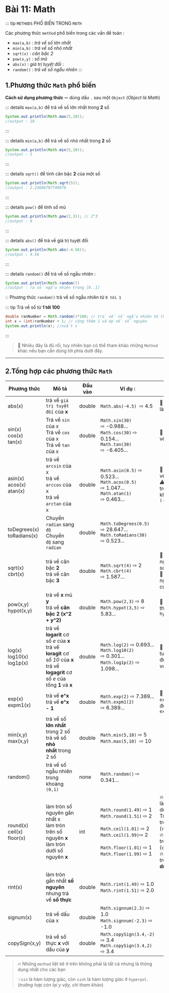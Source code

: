 # Bài 11: Math

::: tip <code>METHODS</code> PHỐ BIẾN TRONG <code>MATH</code>

Các phương thức `method` phổ biến trong các vấn đề toán :

- `max(a,b)` : *trả về số lớn nhất*
- `min(a,b)` : *trả về số nhỏ nhất*
- `sqrt(x)` : *căn bậc 2*
- `pow(x,y)` : *số mũ*
- `abs(x)` : *giá trị tuyệt đối* : 
- `random()` : *trả về số ngẫu nhiên* 
:::

## 1.Phương thức `Math` phổ biến

**Cách sử dụng phương thức**  ⇨ dùng dấu `.` sau một `Object` (*Object là Math*)

::: details <code>max(a,b)</code> để trả về số lớn nhất trong <b>2</b> số

```java
System.out.println(Math.max(5,10));
//output : 10
```
:::

::: details <code>min(a,b)</code> để trả về số nhỏ nhất trong <b>2</b> số

```java
System.out.println(Math.min(5,10));
//output : 5
```
:::

::: details <code>sqrt()</code> để tính căn bậc <b>2</b> của một số
  
```java
System.out.println(Math.sqrt(5));
//output : 2.23606797749979
```
:::

::: details <code>pow()</code> để tính số mũ

```java
System.out.println(Math.pow(2,3)); // 2^3
//output : 8
```
:::

::: details <code>abs()</code> để trả về giá trị tuyệt đối

```java
System.out.println(Math.abs(-4.56));
//output : 4.56
```
:::

::: details <code>random()</code> để trả về số ngẫu nhiên : 

```java
System.out.println(Math.random())
//output : ra số ngẫu nhiên trong [0..1]
```

💡 Phương thức `random()` trả về số ngẫu nhiên từ `0 tới 1`

::: tip Trả về số từ <b>1 tới 100</b>

```java
double ranNumber = Math.random()*100; // trả về số ngẫu nhiên từ (0 tới 99)
int x = (int)ranNumber + 1; // cộng thêm 1 và ép về số nguyên
System.out.println(x); //xuất x
```
:::

>  🧚 Nhiêu đây là đủ rồi, tuy nhiên bạn có thể tham khảo những `Method` khác nếu bạn cần dùng tới phía dưới đây.

---

## 2.Tổng hợp các phương thức `Math`

| Phương thức                       | Mô tả                                                                                                                                      | Đầu vào | Ví dụ :                                                                                                                                                        | Lưu ý                                                                                                                               |
| --------------------------------- | ------------------------------------------------------------------------------------------------------------------------------------------ | ------- | -------------------------------------------------------------------------------------------------------------------------------------------------------------- | ----------------------------------------------------------------------------------------------------------------------------------- |
| abs(x)                            | trả về `giá trị tuyệt đối` của **x**                                                                                                       | double  | `Math.abs(-4.5)`  ⇨ 4.5                                                                                                                                        | 🤔 `abs` nghĩa là *absolute*                                                                                                        |
| sin(x)<br>cos(x)<br>tan(x)<br>    | Trả về `sin` của x<br>Trả về `cos` của x<br>Trả về `tan` của x                                                                             | double  | `Math.sin(30)` ⇨ -0.988...<br>`Math.cos(30)` ⇨ 0.154...<br>`Math.tan(30)` ⇨ -6.405...<br>                                                                      | 🚀 tất cả trả về `radian`                                                                                                           |
| asin(x)<br>acos(x)<br>atan(x)<br> | trả về `arcsin` của x<br>trả về `arccos` của x<br>trả về `arctan` của x                                                                    | double  | `Math.asin(0.5)` ⇨ 0.523...<br>`Math.acos(0.5)` ⇨ 1.047...<br>`Math.atan(1)` ⇨ 0.463...                                                                        | 🚀 tất cả trả về `radian`<br>⚠️ Giá trị x trong khoảng `(-1,1)`                                                                     |
| toDegrees(x)<br>toRadians(x)      | Chuyển `radian` sang `độ`<br>Chuyển `độ` sang `radian`                                                                                     | double  | `Math.toDegrees(0.5)` ⇨ 28.647...<br>`Math.toRadians(30)` ⇨ 0.523...                                                                                           |                                                                                                                                     |
| sqrt(x)<br>cbrt(x)                | trả về căn bậc **2**<br>trả về căn bậc **3**                                                                                               | double  | `Math.sqrt(4)` ⇨ 2<br>`Math.cbrt(4)` ⇨ 1.587...                                                                                                                | 🤔 `sqrt` nghĩa là *square root*<br>🤔 `cbrt` nghĩa là *cube root*                                                                  |
| pow(x,y)<br>hypot(x,y)            | trả về **x** mũ **y**<br>trả về **căn bậc 2 (x^2 + y^2)**                                                                                  | double  | `Math.pow(2,3)` ⇨ 8 <br>`Math.hypot(3,5)` ⇨ 5.83...                                                                                                            | 🤔 `pow` có thể thay thế `hypot`                                                                                                    |
| log(x)<br>log10(x)<br>log1p(x)    | trả về **logarit** cơ số *e* của **x**<br>trả về **loragit** cơ số *10* của **x**<br>trả về **logagrit** cơ số *e* của tổng **1** và **x** | double  | `Math.log(2)` ⇨ 0.693...<br>`Math.log10(2)` ⇨ 0.301...<br>`Math.log1p(2)` ⇨ 1.098...                                                                           | 🌝 `log1p`  tương đướng với `log(x+1)`                                                                                              |
| exp(x)<br>expm1(x)                | trả về **e^x**<br>trả về **e^x  - 1**                                                                                                      | double  | `Math.exp(2)` ⇨ 7.389...<br>`Math.expm1(2)` ⇨ 6.389...                                                                                                         | 🌝 `expm1` tương đương với `exp - 1`                                                                                                |
| min(x,y)<br>max(x,y)              | trả về số **lớn nhất** trong 2 số<br>trả về số **nhỏ nhất** trong 2 số                                                                     | double  | `Math.min(5,10)` ⇨ 5 <br>`Math.max(5,10)`  ⇨ 10                                                                                                                |                                                                                                                                     |
| random()                          | trả về số ngẫu nhiên trong khoảng `(0,1)`                                                                                                  | none    | `Math.random()` ⇨ 0.341...                                                                                                                                     |                                                                                                                                     |
| round(x)<br>ceil(x)<br>floor(x)   | làm tròn số nguyên gần nhất x<br>làm tròn trên số nguyên **x**<br>làm tròn dưới số nguyên **x**                                            | int     | `Math.round(1.49)` ⇨ 1<br>`Math.round(1.51)` ⇨ 2 <br><br>`Math.ceil(1.01)` ⇨ 2<br>`Math.ceil(1.99)`⇨ 2<br><br>`Math.floor(1.01)` ⇨ 1<br>`Math.floor(1.99)` ⇨ 1 | 🔥 Dưới 5 làm tròn dưới <br>Trên 5 làm tròn trên (`round`)<br>🔥 Luôn làm tròn trên (`ceil`)<br>🔥 Luôn làm tròn **dưới** (`floor`) |
| rint(x)                           | làm tròn gần nhất **số nguyên** nhưng trả về **số thực**                                                                                   | double  | `Math.rint(1.49)` ⇨ 1.0<br>`Math.rint(1.51)` ⇨ 2.0                                                                                                             |                                                                                                                                     |
| signum(x)                         | trả về dấu của x                                                                                                                           | double  | `Math.signnum(2.3)` ⇨ 1.0<br>`Math.signnum(-2.3)` ⇨ -1.0                                                                                                       |                                                                                                                                     |
| copySign(x,y)                     | trả về số thực **x** với dấu của **y**                                                                                                     | double  | `Math.copySign(3.4,-2)` ⇨ 3.4<br>`Math.copySign(3.4,2)` ⇨ 3.4                                                                                                  |                                                                                                                                     |

> 🔥 Những `method` liệt kê ở trên không phải là tất cả nhưng là thông dụng nhất cho các bạn
> 
> 💡`sin` là hàm lượng giác, còn `sinh` là hàm lượng giác ỡ `hyperpol`. (*trường hợp còn lại y vậy, chỉ tham khảo*).